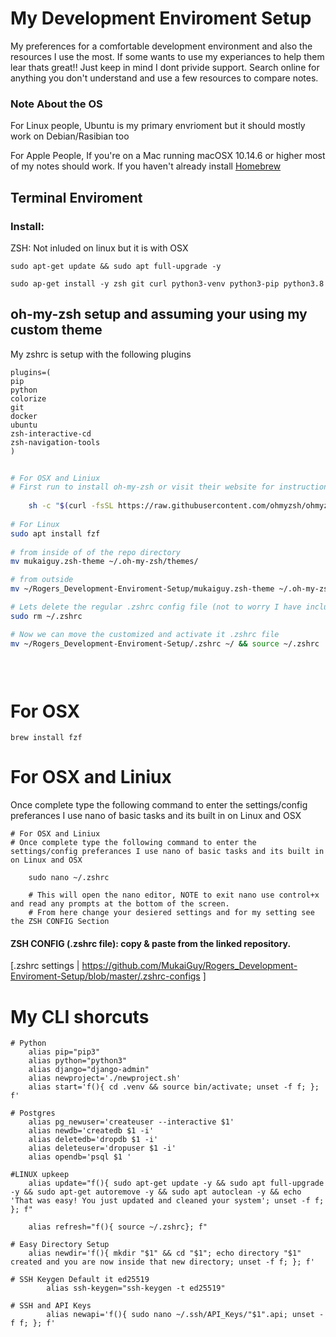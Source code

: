 # My Development Enviroment Setup
My preferences for a comfortable development environment and also the resources I use the most.
If some wants to use my experiances to help them lear thats great!! Just keep in mind I dont privide support. 
Search online for anything you don't understand and use a few resources to compare notes.

### Note About the OS                                                                                                                                             
For Linux people, Ubuntu is my primary envrioment but it should mostly work on Debian/Rasibian too

For Apple People, If you're on a Mac running macOSX 10.14.6 or higher most of my notes should work. If you haven't already install [Homebrew](https://brew.sh/)
 
## Terminal Enviroment                                                                                                                                                                                                                                                                                                            
### Install:                                                                                                                                                                                                                                                                                                                
 ZSH: Not inluded on linux but it is with OSX
 ```bas
sudo apt-get update && sudo apt full-upgrade -y

sudo ap-get install -y zsh git curl python3-venv python3-pip python3.8

```                                                                                                                                                                                                                                                                                          
## oh-my-zsh setup and assuming your using my custom theme

My zshrc is setup with the following plugins
```
plugins=(
pip
python
colorize
git
docker
ubuntu
zsh-interactive-cd
zsh-navigation-tools
)
```



```bash
            
# For OSX and Liniux
# First run to install oh-my-zsh or visit their website for instructions 
            
    sh -c "$(curl -fsSL https://raw.githubusercontent.com/ohmyzsh/ohmyzsh/master/tools/install.sh)" 
            
# For Linux
sudo apt install fzf
   
# from inside of of the repo directory
mv mukaiguy.zsh-theme ~/.oh-my-zsh/themes/

# from outside  
mv ~/Rogers_Development-Enviroment-Setup/mukaiguy.zsh-theme ~/.oh-my-zsh/themes/

# Lets delete the regular .zshrc config file (not to worry I have included .zshrc-orig thats a backup of the standard zshrc)
sudo rm ~/.zshrc 

# Now we can move the customized and activate it .zshrc file 
mv ~/Rogers_Development-Enviroment-Setup/.zshrc ~/ && source ~/.zshrc

    
    
````   
# For OSX
    brew install fzf      
# For OSX and Liniux 
Once complete type the following command to enter the settings/config preferances I use nano of basic tasks and its built in on Linux and OSX
```
# For OSX and Liniux 
# Once complete type the following command to enter the settings/config preferances I use nano of basic tasks and its built in on Linux and OSX
    
    sudo nano ~/.zshrc
            
    # This will open the nano editor, NOTE to exit nano use control+x and read any prompts at the bottom of the screen.
    # From here change your desiered settings and for my setting see the ZSH CONFIG Section

```
           
 #### ZSH CONFIG (.zshrc file): copy & paste from the linked repository.                                                                                           
[.zshrc settings |  https://github.com/MukaiGuy/Rogers_Development-Enviroment-Setup/blob/master/.zshrc-configs ]  

# My CLI shorcuts 
```shell
# Python
	alias pip="pip3"
	alias python="python3"
	alias django="django-admin"
	alias newproject='./newproject.sh'
	alias start='f(){ cd .venv && source bin/activate; unset -f f; }; f'

# Postgres
	alias pg_newuser='createuser --interactive $1'
	alias newdb='createdb $1 -i'
	alias deletedb='dropdb $1 -i'
	alias deleteuser='dropuser $1 -i'
	alias opendb='psql $1 '

#LINUX upkeep  
    alias update="f(){ sudo apt-get update -y && sudo apt full-upgrade -y && sudo apt-get autoremove -y && sudo apt autoclean -y && echo 'That was easy! You just updated and cleaned your system'; unset -f f; }; f"

    alias refresh="f(){ source ~/.zshrc}; f"    

# Easy Directory Setup
    alias newdir='f(){ mkdir "$1" && cd "$1"; echo directory "$1" created and you are now inside that new directory; unset -f f; }; f'

# SSH Keygen Default it ed25519
        alias ssh-keygen="ssh-keygen -t ed25519"
       
# SSH and API Keys
        alias newapi='f(){ sudo nano ~/.ssh/API_Keys/"$1".api; unset -f f; }; f'
```

